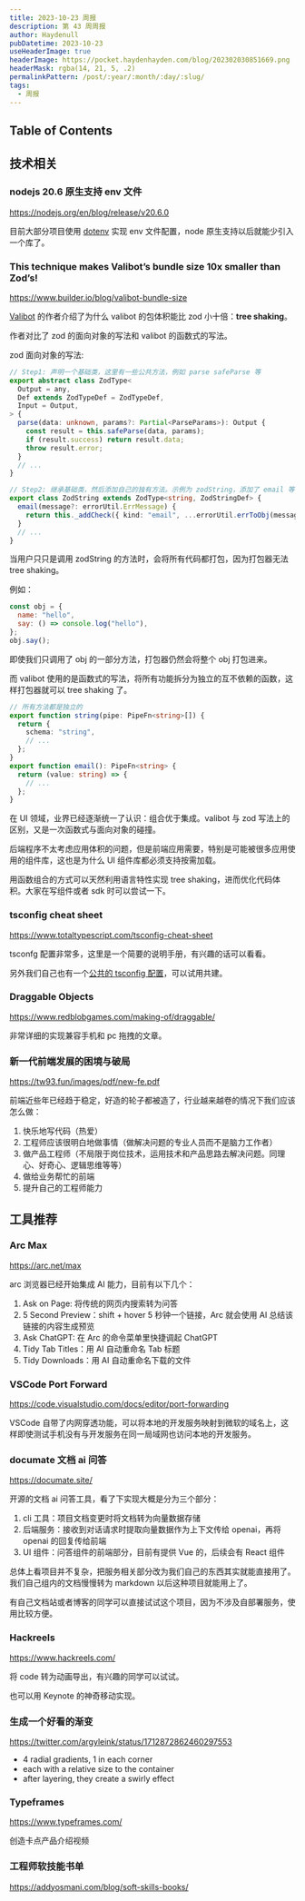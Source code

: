 ```yaml
---
title: 2023-10-23 周报
description: 第 43 周周报
author: Haydenull
pubDatetime: 2023-10-23
useHeaderImage: true
headerImage: https://pocket.haydenhayden.com/blog/202302030851669.png
headerMask: rgba(14, 21, 5, .2)
permalinkPattern: /post/:year/:month/:day/:slug/
tags:
  - 周报
---
```


## Table of Contents

## 技术相关

### nodejs 20.6 原生支持 env 文件

https://nodejs.org/en/blog/release/v20.6.0

目前大部分项目使用 [dotenv](https://github.com/motdotla/dotenv) 实现 env 文件配置，node 原生支持以后就能少引入一个库了。

### This technique makes Valibot’s bundle size 10x smaller than Zod’s!

https://www.builder.io/blog/valibot-bundle-size

[Valibot](https://github.com/valibot) 的作者介绍了为什么 valibot 的包体积能比 zod 小十倍：**tree shaking**。

作者对比了 zod 的面向对象的写法和 valibot 的函数式的写法。

zod 面向对象的写法:

```ts
// Step1: 声明一个基础类，这里有一些公共方法，例如 parse safeParse 等
export abstract class ZodType<
  Output = any,
  Def extends ZodTypeDef = ZodTypeDef,
  Input = Output,
> {
  parse(data: unknown, params?: Partial<ParseParams>): Output {
    const result = this.safeParse(data, params);
    if (result.success) return result.data;
    throw result.error;
  }
  // ...
}

// Step2: 继承基础类，然后添加自己的独有方法。示例为 zodString，添加了 email 等 zodString 的独有方法
export class ZodString extends ZodType<string, ZodStringDef> {
  email(message?: errorUtil.ErrMessage) {
    return this._addCheck({ kind: "email", ...errorUtil.errToObj(message) });
  }
  // ...
}
```

当用户只只是调用 zodString 的方法时，会将所有代码都打包，因为打包器无法 tree shaking。

例如：

```js
const obj = {
  name: "hello",
  say: () => console.log("hello"),
};
obj.say();
```

即使我们只调用了 obj 的一部分方法，打包器仍然会将整个 obj 打包进来。

而 valibot 使用的是函数式的写法，将所有功能拆分为独立的互不依赖的函数，这样打包器就可以 tree shaking 了。

```ts
// 所有方法都是独立的
export function string(pipe: PipeFn<string>[]) {
  return {
    schema: "string",
    // ...
  };
}
export function email(): PipeFn<string> {
  return (value: string) => {
    // ...
  };
}
```

在 UI 领域，业界已经逐渐统一了认识：组合优于集成。valibot 与 zod 写法上的区别，又是一次函数式与面向对象的碰撞。

后端程序不太考虑应用体积的问题，但是前端应用需要，特别是可能被很多应用使用的组件库，这也是为什么 UI 组件库都必须支持按需加载。

用函数组合的方式可以天然利用语言特性实现 tree shaking，进而优化代码体积。大家在写组件或者 sdk 时可以尝试一下。

### tsconfig cheat sheet

https://www.totaltypescript.com/tsconfig-cheat-sheet

tsconfg 配置非常多，这里是一个简要的说明手册，有兴趣的话可以看看。

另外我们自己也有一个[公共的 tsconfig 配置](https://gitlab.corp.youdao.com/hikari/f2e/common-components/velo/-/blob/velo-x/packages/fabric/tsconfig/tsconfig.json)，可以试用共建。

### Draggable Objects

https://www.redblobgames.com/making-of/draggable/

非常详细的实现兼容手机和 pc 拖拽的文章。

### 新一代前端发展的困境与破局

https://tw93.fun/images/pdf/new-fe.pdf

前端近些年已经趋于稳定，好造的轮子都被造了，行业越来越卷的情况下我们应该怎么做：

1. 快乐地写代码（热爱）
2. 工程师应该很明白地做事情（做解决问题的专业人员而不是脑力工作者）
3. 做产品工程师（不局限于岗位技术，运用技术和产品思路去解决问题。同理心、好奇心、逻辑思维等等）
4. 做给业务帮忙的前端
5. 提升自己的工程师能力

## 工具推荐

### Arc Max

https://arc.net/max

arc 浏览器已经开始集成 AI 能力，目前有以下几个：

1. Ask on Page: 将传统的网页内搜索转为问答
2. 5 Second Preview：shift + hover 5 秒钟一个链接，Arc 就会使用 AI 总结该链接的内容生成预览
3. Ask ChatGPT: 在 Arc 的命令菜单里快捷调起 ChatGPT
4. Tidy Tab Titles：用 AI 自动重命名 Tab 标题
5. Tidy Downloads：用 AI 自动重命名下载的文件

### VSCode Port Forward

https://code.visualstudio.com/docs/editor/port-forwarding

VSCode 自带了内网穿透功能，可以将本地的开发服务映射到微软的域名上，这样即使测试手机没有与开发服务在同一局域网也访问本地的开发服务。

### documate 文档 ai 问答

https://documate.site/

开源的文档 ai 问答工具，看了下实现大概是分为三个部分：

1. cli 工具：项目文档变更时将文档转为向量数据存储
2. 后端服务：接收到对话请求时提取向量数据作为上下文传给 openai，再将 openai 的回复传给前端
3. UI 组件：问答组件的前端部分，目前有提供 Vue 的，后续会有 React 组件

总体上看项目并不复杂，把服务相关部分改为我们自己的东西其实就能直接用了。我们自己组内的文档慢慢转为 markdown 以后这种项目就能用上了。

有自己文档站或者博客的同学可以直接试试这个项目，因为不涉及自部署服务，使用比较方便。

### Hackreels

https://www.hackreels.com/

将 code 转为动画导出，有兴趣的同学可以试试。

也可以用 Keynote 的神奇移动实现。

### 生成一个好看的渐变

https://twitter.com/argyleink/status/1712872862460297553

- 4 radial gradients, 1 in each corner
- each with a relative size to the container
- after layering, they create a swirly effect

### Typeframes

https://www.typeframes.com/

创造卡点产品介绍视频

### 工程师软技能书单

https://addyosmani.com/blog/soft-skills-books/
